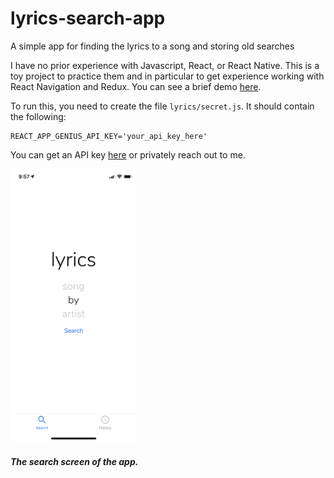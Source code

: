 # lyrics-search-app
A simple app for finding the lyrics to a song and storing old searches

I have no prior experience with Javascript, React, or React Native. This is a toy project to practice them and in particular to get experience working with React Navigation and Redux. You can see a brief demo [here](https://thumbs.gfycat.com/MemorableSickAntelope-mobile.mp4).

To run this, you need to create the file `lyrics/secret.js`. It should contain the following:
```
REACT_APP_GENIUS_API_KEY='your_api_key_here'
```

You can get an API key [here](http://genius.com/api-clients) or privately reach out to me.

<img src="imgs/searchscreen.PNG" width="40%">

##### The search screen of the app.
